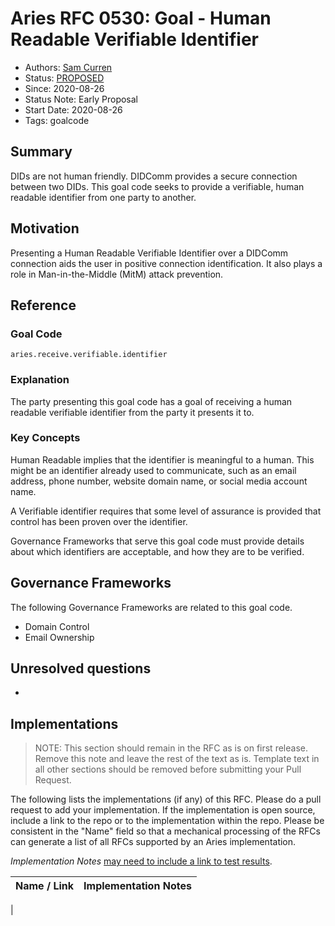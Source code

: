 # Aries RFC 0530: Goal - Human Readable Verifiable Identifier

- Authors: [Sam Curren](telegramsam@gmail.com)
- Status: [PROPOSED](/README.md#proposed)
- Since: 2020-08-26
- Status Note: Early Proposal
- Start Date: 2020-08-26
- Tags: goalcode

## Summary

DIDs are not human friendly. DIDComm provides a secure connection between two DIDs. This goal code seeks to provide a verifiable, human readable identifier from one party to another.

## Motivation

Presenting a Human Readable Verifiable Identifier over a DIDComm connection aids the user in positive connection identification. It also plays a role in Man-in-the-Middle (MitM) attack prevention.

## Reference

### Goal Code

`aries.receive.verifiable.identifier`

### Explanation

The party presenting this goal code has a goal of receiving a human readable verifiable identifier from the party it presents it to.

### Key Concepts

Human Readable implies that the identifier is meaningful to a human. This might be an identifier already used to communicate, such as an email address, phone number, website domain name, or social media account name.

A Verifiable identifier requires that some level of assurance is provided that control has been proven over the identifier. 

Governance Frameworks that serve this goal code must provide details about which identifiers are acceptable, and how they are to be verified.  

## Governance Frameworks 

The following Governance Frameworks are related to this goal code.

- Domain Control 
- Email Ownership

## Unresolved questions

- 

## Implementations

> NOTE: This section should remain in the RFC as is on first release. Remove this note and leave the rest of the text as is. Template text in all other sections should be removed before submitting your Pull Request.

The following lists the implementations (if any) of this RFC. Please do a pull request to add your implementation. If the implementation is open source, include a link to the repo or to the implementation within the repo. Please be consistent in the "Name" field so that a mechanical processing of the RFCs can generate a list of all RFCs supported by an Aries implementation.

*Implementation Notes* [may need to include a link to test results](README.md#accepted).

Name / Link | Implementation Notes
--- | ---
 |
